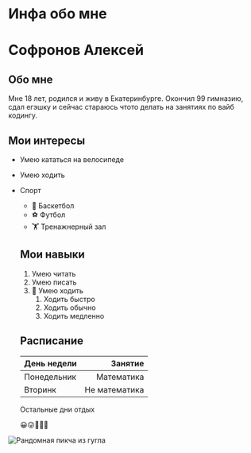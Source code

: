 # Инфа обо мне
# Софронов Алексей
## Обо мне
Мне 18 лет, родился и живу в Екатеринбурге. Окончил 99 гимназию, сдал егэшку и сейчас стараюсь чтото делать на занятиях по вайб кодингу.
## Мои интересы
- Умею кататься на велосипеде
- Умею ходить
- Спорт
    - 🏀 Баскетбол
    - ⚽ Футбол
    - 🏋️ Тренажнерный зал
  ## Мои навыки
  1. Умею читать
  2. Умею писать
  3. 🚶 Умею ходить
     1. Ходить быстро
     2. Ходить обычно
     3. Ходить медленно
  ## Расписание
  | День недели | Занятие |
  |:------------|--------:|
  |Понедельник  | Математика|
  | Вторинк     | Не математика|

  Остальные дни отдых

  😀😜😵‍💫🚀


![Рандомная пикча из гугла](https://www.google.com/url?sa=i&url=https%3A%2F%2Fpikuco.ru%2Ftests%2F138347%2F&psig=AOvVaw1jNgpV83qe_kCgoxo4mCWD&ust=1758695417121000&source=images&cd=vfe&opi=89978449&ved=0CBUQjRxqFwoTCIDO4I6h7o8DFQAAAAAdAAAAABAE)
  

  
